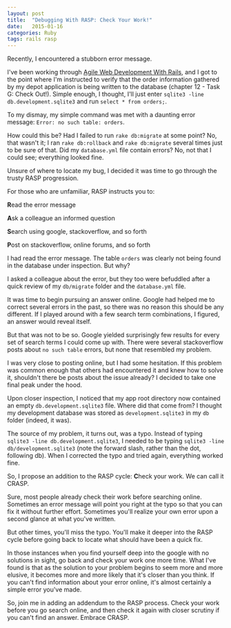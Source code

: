 ```yaml
---
layout: post
title:  "Debugging With RASP: Check Your Work!"
date:   2015-01-16
categories: Ruby
tags: rails rasp
--- 
```


Recently, I encountered a stubborn error message. 

I've been working through [Agile Web Development With Rails][agile_dev], and I got to the point where I'm instructed to verify that the order information gathered by my depot application is being written to the database (chapter 12 - Task G: Check Out!). Simple enough, I thought, I'll just enter `sqlite3 -line db.development.sqlite3` and run `select * from orders;`.

To my dismay, my simple command was met with a daunting error message: `Error: no such table: orders`. 

How could this be? Had I failed to run `rake db:migrate` at some point? No, that wasn't it; I ran `rake db:rollback` and `rake db:migrate` several times just to be sure of that. Did my `database.yml` file contain errors? No, not that I could see; everything looked fine. 

Unsure of where to locate my bug, I decided it was time to go through the trusty RASP progression.

For those who are unfamiliar, RASP instructs you to:

**R**ead the error message

**A**sk a colleague an informed question

**S**earch using google, stackoverflow, and so forth

**P**ost on stackoverflow, online forums, and so forth

I had read the error message. The table `orders` was clearly not being found in the database under inspection. But why?

I asked a colleague about the error, but they too were befuddled after a quick review of my `db/migrate` folder and the `database.yml` file. 

It was time to begin pursuing an answer online. Google had helped me to correct several errors in the past, so there was no reason this should be any different. If I played around with a few search term combinations, I figured, an answer would reveal itself.

But that was not to be so. Google yielded surprisingly few results for every set of search terms I could come up with. There were several stackoverflow posts about `no such table` errors, but none that resembled my problem.

I was very close to posting online, but I had some hesitation. If this problem was common enough that others had encountered it and knew how to solve it, shouldn't there be posts about the issue already? I decided to take one final peak under the hood.

Upon closer inspection, I noticed that my app root directory now contained an empty `db.development.sqlite3` file. Where did that come from? I thought my development database was stored as `development.sqlite3` in my `db` folder (indeed, it was).

The source of my problem, it turns out, was a typo. Instead of typing `sqlite3 -line db.development.sqlite3`, I needed to be typing `sqlite3 -line db/development.sqlite3` (note the forward slash, rather than the dot, following db). When I corrected the typo and tried again, everything worked fine.

So, I propose an addition to the RASP cycle: **C**heck your work. We can call it CRASP.

Sure, most people already check their work before searching online. Sometimes an error message will point you right at the typo so that you can fix it without further effort. Sometimes you'll realize your own error upon a second glance at what you've written.

But other times, you'll miss the typo. You'll make it deeper into the RASP cycle before going back to locate what should have been a quick fix. 

In those instances when you find yourself deep into the google with no solutions in sight, go back and check your work one more time. What I've found is that as the solution to your problem begins to seem more and more elusive, it becomes more and more likely that it's closer than you think. If you can't find information about your error online, it's almost certainly a simple error you've made. 

So, join me in adding an addendum to the RASP process. Check your work before you go search online, and then check it again with closer scrutiny if you can't find an answer. Embrace CRASP.

[agile_dev]: http://www.amazon.com/Agile-Development-Rails-Facets-Ruby/dp/1937785564